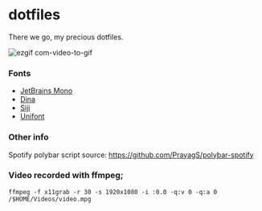 # dotfiles
There we go, my precious dotfiles.

![ezgif com-video-to-gif](https://user-images.githubusercontent.com/48527821/102897129-cdccbf80-4467-11eb-840c-39506869fb36.gif)

### Fonts
- [JetBrains Mono](https://www.jetbrains.com/es-es/lp/mono/)
- [Dina](https://www.dcmembers.com/jibsen/download/61/)
- [Siji](https://github.com/stark/siji)
- [Unifont](https://fontlibrary.org/en/font/gnu-unifont)

### Other info
Spotify polybar script source: https://github.com/PrayagS/polybar-spotify

### Video recorded with ffmpeg;
```
ffmpeg -f x11grab -r 30 -s 1920x1080 -i :0.0 -q:v 0 -q:a 0 /$HOME/Videos/video.mpg
```
